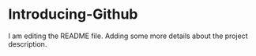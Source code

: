 # Introducing-Github

I am editing the README file. Adding some more details about the project description.
